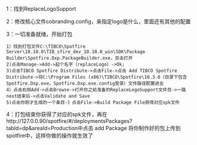 1：找到ReplaceLogoSupport

2：修改核心文件cobranding.config，来指定logo是什么，里面还有其他的配置

3：一切准备就绪，开始打包

	1）找到打包文件C:\TIBCO\Spotfire Server\10.10.0\TIB_sfire_dev_10.10.0_win\SDK\Package Builder\Spotfire.Dxp.PackageBuilder.exe，双击打开
	2)点击Manage->Add->起个名字（replaceLogo）->Ok;
	3)点击TIBCO Spotfire Distribute->点击File->点击 Add TIBCO Spotfire Distribute->将C:\Program Files (x86)\TIBCO\Spotfire\10.3.0（目录下包含Spotfire.Dxp.exe，Spotfire.Dxp.exe.config登录）文件路径配置进去
	4）点击右侧Add->点击Browse->打开你之前准备的ReplaceLogoSupport文件目->一路next结束后->点击Validate and Save
	5)点击你刚才生成的一个条目-》点击File->Build Package File获得对应spk文件
4：打包结束你获得了对应的spk文件，再在http://127.0.0.90/spotfire/#/deploymentsPackages?tabId=dp&areaId=Production中点击 add Package 将你制作好的包上传到spotfire中，这样你做的操作就生效了